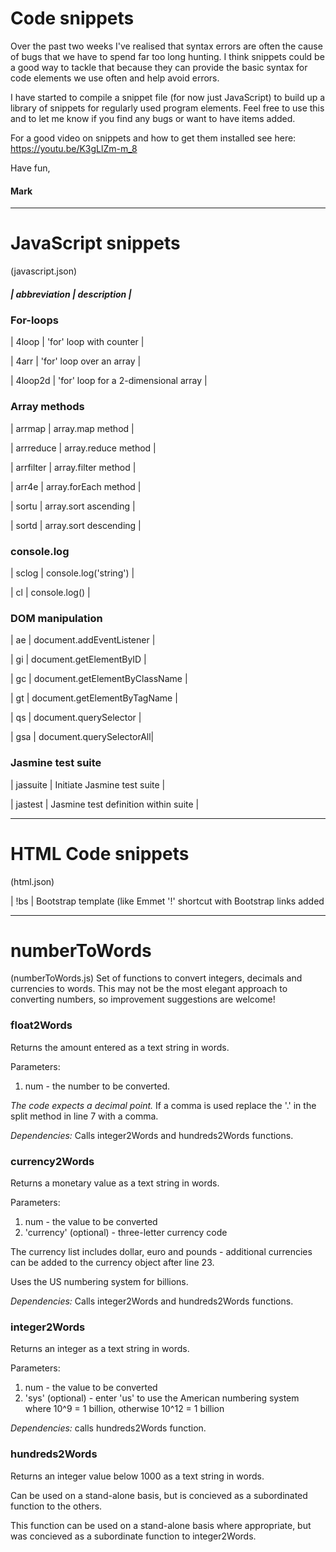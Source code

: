 # Code snippets

Over the past two weeks I've realised that syntax errors are often the cause of bugs that we have to spend far too long hunting. I think snippets could be a good way to tackle that because they can provide the basic syntax for code elements we use often and help avoid errors.

I have started to compile a snippet file (for now just JavaScript) to build up a library of snippets for regularly used program elements. Feel free to use this and to let me know if you find any bugs or want to have items added.

For a good video on snippets and how to get them installed see here: https://youtu.be/K3gLlZm-m_8

Have fun, 

#### Mark
 
 ----------------------------
 # JavaScript snippets
 (javascript.json)
 

##### | abbreviation | description |

### For-loops
| 4loop | 'for' loop with counter |

| 4arr | 'for' loop over an array |

| 4loop2d | 'for' loop for a 2-dimensional array |


### Array methods
| arrmap | array.map method |

| arrreduce | array.reduce method |

| arrfilter | array.filter method |

| arr4e | array.forEach method |

| sortu | array.sort ascending |

| sortd | array.sort descending |

### console.log
| sclog | console.log('string') |

| cl | console.log() |


### DOM manipulation
| ae | document.addEventListener |

| gi | document.getElementByID |

| gc | document.getElementByClassName |

| gt | document.getElementByTagName |

| qs | document.querySelector |

| gsa | document.querySelectorAll|

### Jasmine test suite
| jassuite | Initiate Jasmine test suite |

| jastest | Jasmine test definition within suite |

 ----------------------------
# HTML Code snippets
(html.json)

| !bs | Bootstrap template (like Emmet '!' shortcut with Bootstrap links added

 ----------------------------
# numberToWords
(numberToWords.js)
Set of functions to convert integers, decimals and currencies to words.
This may not be the most elegant approach to converting numbers, so improvement suggestions are welcome!

### float2Words
Returns the amount entered as a text string in words.

Parameters:
1. num - the number to be converted.

*The code expects a decimal point.* If a comma is used replace the '.' in the split method in line 7 with a comma.

*Dependencies:* Calls integer2Words and hundreds2Words functions.

### currency2Words
Returns a monetary value as a text string in words. 

Parameters:
1. num - the value to be converted
1. 'currency' (optional) - three-letter currency code

The currency list includes dollar, euro and pounds - additional currencies can be added to the currency object after line 23.

Uses the US numbering system for billions.

*Dependencies:* Calls integer2Words and hundreds2Words functions. 

### integer2Words
Returns an integer as a text string in words.

Parameters:
1. num - the value to be converted
1. 'sys' (optional) - enter 'us' to use the American numbering system where 10^9 = 1 billion, otherwise 10^12 = 1 billion

*Dependencies:* calls hundreds2Words function.

### hundreds2Words
Returns an integer value below 1000 as a text string in words.

Can be used on a stand-alone basis, but is concieved as a subordinated function to the others.

This function can be used on a stand-alone basis where appropriate, but was concieved as a subordinate function to integer2Words.
